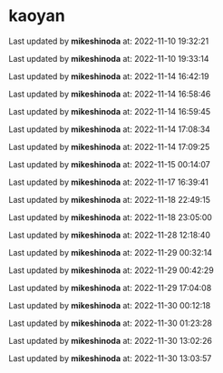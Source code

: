 # kaoyan
Last updated by **mikeshinoda** at: 2022-11-10 19:32:21

Last updated by **mikeshinoda** at: 2022-11-10 19:33:14

Last updated by **mikeshinoda** at: 2022-11-14 16:42:19

Last updated by **mikeshinoda** at: 2022-11-14 16:58:46

Last updated by **mikeshinoda** at: 2022-11-14 16:59:45

Last updated by **mikeshinoda** at: 2022-11-14 17:08:34

Last updated by **mikeshinoda** at: 2022-11-14 17:09:25

Last updated by **mikeshinoda** at: 2022-11-15 00:14:07

Last updated by **mikeshinoda** at: 2022-11-17 16:39:41

Last updated by **mikeshinoda** at: 2022-11-18 22:49:15

Last updated by **mikeshinoda** at: 2022-11-18 23:05:00

Last updated by **mikeshinoda** at: 2022-11-28 12:18:40

Last updated by **mikeshinoda** at: 2022-11-29 00:32:14

Last updated by **mikeshinoda** at: 2022-11-29 00:42:29

Last updated by **mikeshinoda** at: 2022-11-29 17:04:08

Last updated by **mikeshinoda** at: 2022-11-30 00:12:18

Last updated by **mikeshinoda** at: 2022-11-30 01:23:28

Last updated by **mikeshinoda** at: 2022-11-30 13:02:26

Last updated by **mikeshinoda** at: 2022-11-30 13:03:57
